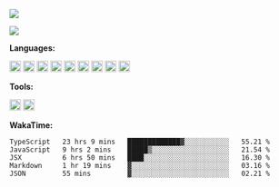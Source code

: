 <!--
**virzs/virzs** is a ✨ _special_ ✨ repository because its `README.md` (this file) appears on your GitHub profile.

Here are some ideas to get you started:

- 🔭 I’m currently working on ...
- 🌱 I’m currently learning ...
- 👯 I’m looking to collaborate on ...
- 🤔 I’m looking for help with ...
- 💬 Ask me about ...
- 📫 How to reach me: ...
- 😄 Pronouns: ...
- ⚡ Fun fact: ...
-->
![](https://github-readme-stats.vercel.app/api?username=virzs&show_icons=true)

![](https://github-readme-stats.vercel.app/api/wakatime?username=virzs)

**Languages:**

<code><img height="20" src="https://simpleicons.org/icons/vue-dot-js.svg"></code>
<code><img height="20" src="https://simpleicons.org/icons/react.svg"></code>
<code><img height="20" src="https://simpleicons.org/icons/javascript.svg"></code>
<code><img height="20" src="https://simpleicons.org/icons/typescript.svg"></code>
<code><img height="20" src="https://simpleicons.org/icons/json.svg"></code>
<code><img height="20" src="https://simpleicons.org/icons/markdown.svg"></code>
<code><img height="20" src="https://simpleicons.org/icons/node-dot-js.svg"></code>
<code><img height="20" src="https://simpleicons.org/icons/nestjs.svg"></code>
<code><img height="20" src="https://simpleicons.org/icons/mysql.svg"></code>

**Tools:**

<code><img height="20" src="https://simpleicons.org/icons/visualstudiocode.svg"></code>
<code><img height="20" src="https://simpleicons.org/icons/webstorm.svg"></code>

**WakaTime:**

  <!--START_SECTION:waka-->
```text
TypeScript   23 hrs 9 mins   █████████████▓░░░░░░░░░░░   55.21 % 
JavaScript   9 hrs 2 mins    █████▒░░░░░░░░░░░░░░░░░░░   21.54 % 
JSX          6 hrs 50 mins   ████░░░░░░░░░░░░░░░░░░░░░   16.30 % 
Markdown     1 hr 19 mins    ▓░░░░░░░░░░░░░░░░░░░░░░░░   03.16 % 
JSON         55 mins         ▓░░░░░░░░░░░░░░░░░░░░░░░░   02.21 % 
```
<!--END_SECTION:waka-->
